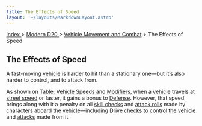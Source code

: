 ```yaml
---
title: The Effects of Speed
layout: '~/layouts/MarkdownLayout.astro'
---
```


[ Index ](/) > [ Modern D20 ](/modern.d20.srd) > [Vehicle Movement and Combat](/modern.d20.srd/vehicle.movement.and.combat) > The Effects of Speed

## The Effects of Speed

A fast-moving [vehicle](/modern.d20.srd/equipment/equipment.vehicles) is
harder to hit than a stationary one—but it’s also harder to control, and to
attack from.

As shown on [Table: Vehicle Speeds and Modifiers](/modern.d20.srd/vehicle.movement.and.combat/vehicle.speed), when a
[vehicle](/modern.d20.srd/equipment/equipment.vehicles) travels at [street speed](/modern.d20.srd/vehicle.movement.and.combat/declaring.speed) or faster,
it gains a bonus to [Defense](/modern.d20.srd/combat/defense). However, that
speed brings along with it a penalty on all [skill checks](/modern.d20.srd/skills/skill.basics) and [attack rolls](/modern.d20.srd/combat/attack.roll) made by characters aboard the
[vehicle](/modern.d20.srd/equipment/equipment.vehicles)—including
[Drive](/modern.d20.srd/skills/drive)
[checks](/modern.d20.srd/skills/skill.basics) to control the
[vehicle](/modern.d20.srd/equipment/equipment.vehicles) and
[attacks](/modern.d20.srd/combat/attack.actions) made from it.

